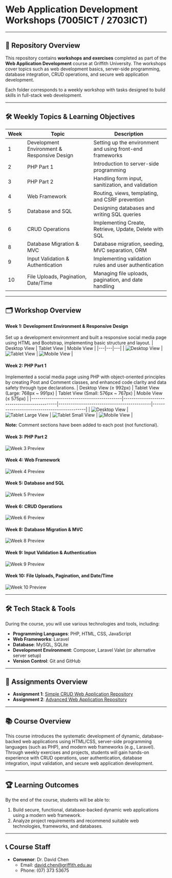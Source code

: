 # Web Application Development Workshops (7005ICT / 2703ICT)

---

## 📘 Repository Overview
This repository contains **workshops and exercises** completed as part of the **Web Application Development** course at Griffith University. The workshops cover topics such as web development basics, server-side programming, database integration, CRUD operations, and secure web application development.

Each folder corresponds to a weekly workshop with tasks designed to build skills in full-stack web development.

---

## 🛠 Weekly Topics & Learning Objectives

| Week | Topic                                | Description                                    |
|------|---------------------------------------|------------------------------------------------|
| 1    | Development Environment & Responsive Design | Setting up the environment and using front-end frameworks |
| 2    | PHP Part 1                           | Introduction to server-side programming        |
| 3    | PHP Part 2                           | Handling form input, sanitization, and validation |
| 4    | Web Framework                        | Routing, views, templating, and CSRF prevention |
| 5    | Database and SQL                     | Designing databases and writing SQL queries    |
| 6    | CRUD Operations                      | Implementing Create, Retrieve, Update, Delete with SQL |
| 8    | Database Migration & MVC             | Database migration, seeding, MVC separation, ORM |
| 9    | Input Validation & Authentication    | Implementing validation rules and user authentication |
| 10   | File Uploads, Pagination, Date/Time  | Managing file uploads, pagination, and date handling |

---

## 🗂 Workshop Overview

#### Week 1: Development Environment & Responsive Design
Set up a development environment and built a responsive social media page using HTML and Bootstrap, implementing basic structure and layout.
| Desktop View | Tablet View | Mobile View |
|---|---|---|
| ![Desktop View](./week1/task4/screenshots/desktop.png) | ![Tablet View](./week1/task4/screenshots/tablet.png) | ![Mobile View](./week1/task4/screenshots/mobile.png) |

#### Week 2: PHP Part 1
Implemented a social media page using PHP with object-oriented principles by creating Post and Comment classes, and enhanced code clarity and data safety through type declarations.
| Desktop View (≥ 992px)                    | Tablet View (Large: 768px ~ 991px)          | Tablet View (Small: 576px ~ 767px)          | Mobile View (≤ 575px)                      |
|--------------------------------------------|---------------------------------------------|---------------------------------------------|---------------------------------------------|
| ![Desktop View](./week2/task2/screenshots/desktop.png) | ![Tablet Large View](./week2/task2/screenshots/tablet-large.png) | ![Tablet Small View](./week2/task2/screenshots/tablet-small.png) | ![Mobile View](./week2/task2/screenshots/mobile.png) |

**Note:** Comment sections have been added to each post (not functional).

#### Week 3: PHP Part 2
![Week 3 Preview](./week1/screenshots/week1-preview.png)
#### Week 4: Web Framework
![Week 4 Preview](./week1/screenshots/week1-preview.png)
#### Week 5: Database and SQL
![Week 5 Preview](./week1/screenshots/week1-preview.png)
#### Week 6: CRUD Operations
![Week 6 Preview](./week1/screenshots/week1-preview.png)
#### Week 8: Database Migration & MVC
![Week 8 Preview](./week1/screenshots/week1-preview.png)
#### Week 9: Input Validation & Authentication
![Week 9 Preview](./week1/screenshots/week1-preview.png)
#### Week 10: File Uploads, Pagination, and Date/Time
![Week 10 Preview](./week1/screenshots/week1-preview.png)

---

## 🛠 Tech Stack & Tools
During the course, you will use various technologies and tools, including:

- **Programming Languages**: PHP, HTML, CSS, JavaScript  
- **Web Frameworks**: Laravel  
- **Database**: MySQL, SQLite  
- **Development Environment**: Composer, Laravel Valet (or alternative server setup)  
- **Version Control**: Git and GitHub  

---

## 📝 Assignments Overview
- **Assignment 1**: [Simple CRUD Web Application Repository](https://github.com/yourusername/assignment1-repo)  
- **Assignment 2**: [Advanced Web Application Repository](https://github.com/yourusername/assignment2-repo)

---

## 📚 Course Overview
This course introduces the systematic development of dynamic, database-backed web applications using HTML/CSS, server-side programming languages (such as PHP), and modern web frameworks (e.g., Laravel). Through weekly exercises and projects, students will gain hands-on experience with CRUD operations, user authentication, database integration, input validation, and secure web application development.

---

## 🏆 Learning Outcomes
By the end of the course, students will be able to:
1. Build secure, functional, database-backed dynamic web applications using a modern web framework.
2. Analyze project requirements and recommend suitable web technologies, frameworks, and databases.

---

## 📞 Course Staff
- **Convenor**: Dr. David Chen  
  - Email: [david.chen@griffith.edu.au](mailto:david.chen@griffith.edu.au)  
  - Phone: (07) 373 53675  